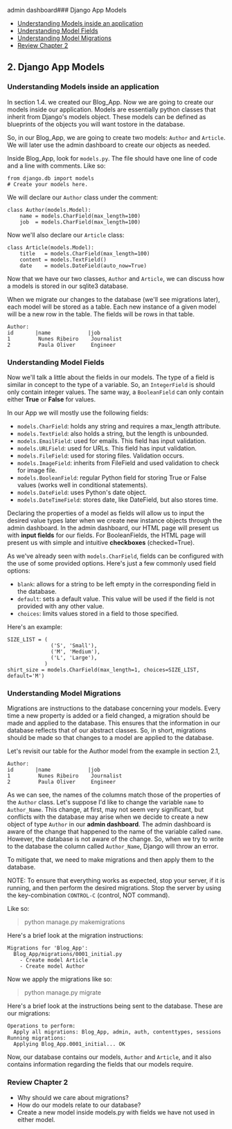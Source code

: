 admin dashboard### Django App Models
- [Understanding Models inside an application](#understanding-models-inside-an-application)
- [Understanding Model Fields](#Understanding-model-fields)
- [Understanding Model Migrations](#understanding-model-migrations)
- [Review Chapter 2](#review-chapter-2)




## 2. Django App Models
### Understanding Models inside an application
In section 1.4. we created our Blog_App. Now we are going to create our models inside our application. Models are essentially python classes that inherit from Django's models object. These models can be defined as blueprints of the objects you will want tostore in the database.

So, in our Blog_App, we are going to create two models: `Author` and `Article`. We will later use the admin dashboard to create our objects as needed.

Inside Blog_App, look for `models.py`. The file should have one line of code and a line with comments. Like so:

```
from django.db import models
# Create your models here.
```

We will declare our `Author` class under the comment:

```
class Author(models.Model):
    name = models.CharField(max_length=100)
    job  = models.CharField(max_length=100)
```

Now we'll also declare our `Article` class:

```
class Article(models.Model):
    title   = models.CharField(max_length=100)
    content = models.TextField()
    date    = models.DateField(auto_now=True)
```

Now that we have our two classes, `Author` and `Article`, we can discuss how a models is stored in our sqlite3 database.

When we migrate our changes to the database (we'll see migrations later), each model will be stored as a table. Each new instance of a given model will be a new row in the table. The fields will be rows in that table.

```
Author:
id       |name            |job
1         Nunes Ribeiro    Journalist
2         Paula Oliver     Engineer
```

### Understanding Model Fields
Now we'll talk a little about the fields in our models. The type of a field is similar in concept to the type of a variable. So, an `IntegerField` is should only contain integer values. The same way, a `BooleanField` can only contain either **True** or **False** for values.

In our App we will mostly use the following fields:
- `models.CharField`: holds any string and requires a max_length attribute.
- `models.TextField`: also holds a string, but the length is unbounded.
- `models.EmailField`: used for emails. This field has input validation.
- `models.URLField`: used for URLs. This field has input validation.
- `models.FileField`: used for storing files. Validation occurs.
- `models.ImageField`: inherits from FileField and used validation to check for image file.
- `models.BooleanField`: regular Python field for storing True or False values (works well in conditional statements).
- `models.DateField`: uses Python's date object.
- `models.DateTimeField`: stores date, like DateField, but also stores time.

Declaring the properties of a model as fields will allow us to input the desired value types later when we create new instance objects through the admin dashboard. In the admin dashboard, our HTML page will present us with **input fields** for our fields. For BooleanFields, the HTML page will present us with simple and intuitive **checkboxes** (checked=True).

As we've already seen with `models.CharField`, fields can be configured with the use of some provided options. Here's just a few commonly used field options:
- `blank`: allows for a string to be left empty in the corresponding field in the database.
- `default`: sets a default value. This value will be used if the field is not provided with any other value.
- `choices`: limits values stored in a field to those specified.

Here's an example:

```
SIZE_LIST = (
              ('S', 'Small'),
              ('M', 'Medium'),
              ('L', 'Large'),
            )
shirt_size = models.CharField(max_length=1, choices=SIZE_LIST, default='M')
```

### Understanding Model Migrations
Migrations are instructions to the database concerning your models. Every time a new property is added or a field changed, a migration should be made and applied to the database. This ensures that the information in our database reflects that of our abstract classes. So, in short, migrations should be made so that changes to a model are applied to the database.

Let's revisit our table for the Author model from the example in section 2.1,

```
Author:
id       |name            |job
1         Nunes Ribeiro    Journalist
2         Paula Oliver     Engineer
```

As we can see, the names of the columns match those of the properties of the `Author` class. Let's suppose I'd like to change the variable `name` to `Author_Name`. This change, at first, may not seem very significant, but conflicts with the database may arise when we decide to create a new object of type `Author` in our **admin dashboard**. The admin dashboard is aware of the change that happened to the name of the variable called `name`. However, the database is not aware of the change. So, when we try to write to the database the column called `Author_Name`, Django will throw an error.

To mitigate that, we need to make migrations and then apply them to the database.

NOTE: To ensure that everything works as expected, stop your server, if it is running, and then perform the desired migrations. Stop the server by using the key-combination `CONTROL-C` (control, NOT command).

Like so:

> python manage.py makemigrations

Here's a brief look at the migration instructions:

```
Migrations for 'Blog_App':
  Blog_App/migrations/0001_initial.py
    - Create model Article
    - Create model Author
```

Now we apply the migrations like so:

> python manage.py migrate

Here's a brief look at the instructions being sent to the database. These are our migrations:

```
Operations to perform:
  Apply all migrations: Blog_App, admin, auth, contenttypes, sessions
Running migrations:
  Applying Blog_App.0001_initial... OK
```

Now, our database contains our models, `Author` and `Article`, and it also contains information regarding the fields that our models require.

### Review Chapter 2
- Why should we care about migrations?
- How do our models relate to our database?
- Create a new model inside models.py with fields we have not used in either model.
